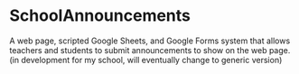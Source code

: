 # SchoolAnnouncements
A web page, scripted Google Sheets, and Google Forms system that allows teachers and students to submit announcements to show on the web page. (in development for my school, will eventually change to generic version)
